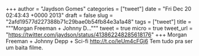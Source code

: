 
+++
author = "Jaydson Gomes"
categories = ["tweet"]
date = "Fri Dec 20 02:43:43 +0000 2013"
draft = false
slug = "2afd19577d227388b71c29bae0b54fb84e3a1a48"
tags = ["tweet"]
title = """Morgan Freeman + Johnny D..."""
tweet = true
micro = true
tweet_url = "https://twitter.com/jaydson/status/413862248285618176"
+++
Morgan Freeman + Johnny Depp + Sci-fi http://t.co/leUm4cFGj6 Tem tudo pra ser um baita filme.
